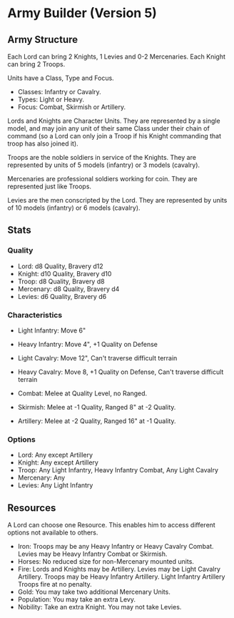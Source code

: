 # Army Builder (Version 5)

## Army Structure

Each Lord can bring 2 Knights, 1 Levies and 0-2 Mercenaries.
Each Knight can bring 2 Troops.

Units have a Class, Type and Focus.

- Classes: Infantry or Cavalry.
- Types: Light or Heavy.
- Focus: Combat, Skirmish or Artillery.

Lords and Knights are Character Units. They are represented by a single model, and may join any unit of their same Class under their chain of command (so a Lord can only join a Troop if his Knight commanding that troop has also joined it).

Troops are the noble soldiers in service of the Knights. They are represented by units of 5 models (infantry) or 3 models (cavalry).

Mercenaries are professional soldiers working for coin. They are represented just like Troops.

Levies are the men conscripted by the Lord. They are represented by units of 10 models (infantry) or 6 models (cavalry).

## Stats

### Quality

- Lord: d8 Quality, Bravery d12
- Knight: d10 Quality, Bravery d10
- Troop: d8 Quality, Bravery d8
- Mercenary: d8 Quality, Bravery d4
- Levies: d6 Quality, Bravery d6

### Characteristics

- Light Infantry: Move 6"
- Heavy Infantry: Move 4", +1 Quality on Defense
- Light Cavalry: Move 12", Can't traverse difficult terrain
- Heavy Cavalry: Move 8, +1 Quality on Defense, Can't traverse difficult terrain

- Combat: Melee at Quality Level, no Ranged.
- Skirmish: Melee at -1 Quality, Ranged 8" at -2 Quality.
- Artillery: Melee at -2 Quality, Ranged 16" at -1 Quality.

### Options

- Lord: Any except Artillery
- Knight: Any except Artillery
- Troop: Any Light Infantry, Heavy Infantry Combat, Any Light Cavalry
- Mercenary: Any
- Levies: Any Light Infantry

## Resources

A Lord can choose one Resource. This enables him to access different options not available to others.

- Iron: Troops may be any Heavy Infantry or Heavy Cavalry Combat. Levies may be Heavy Infantry Combat or Skirmish.
- Horses: No reduced size for non-Mercenary mounted units.
- Fire: Lords and Knights may be Artillery. Levies may be Light Cavalry Artillery. Troops may be Heavy Infantry Artillery. Light Infantry Artillery Troops fire at no penalty.
- Gold: You may take two additional Mercenary Units.
- Population: You may take an extra Levy.
- Nobility: Take an extra Knight. You may not take Levies.

